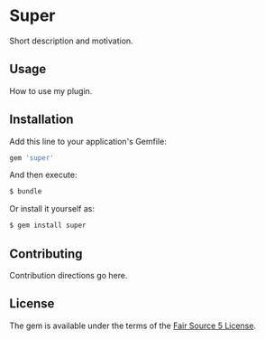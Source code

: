# Super
Short description and motivation.

## Usage
How to use my plugin.

## Installation
Add this line to your application's Gemfile:

```ruby
gem 'super'
```

And then execute:
```bash
$ bundle
```

Or install it yourself as:
```bash
$ gem install super
```

## Contributing
Contribution directions go here.

## License
The gem is available under the terms of the [Fair Source 5 License](https://fair.io).
